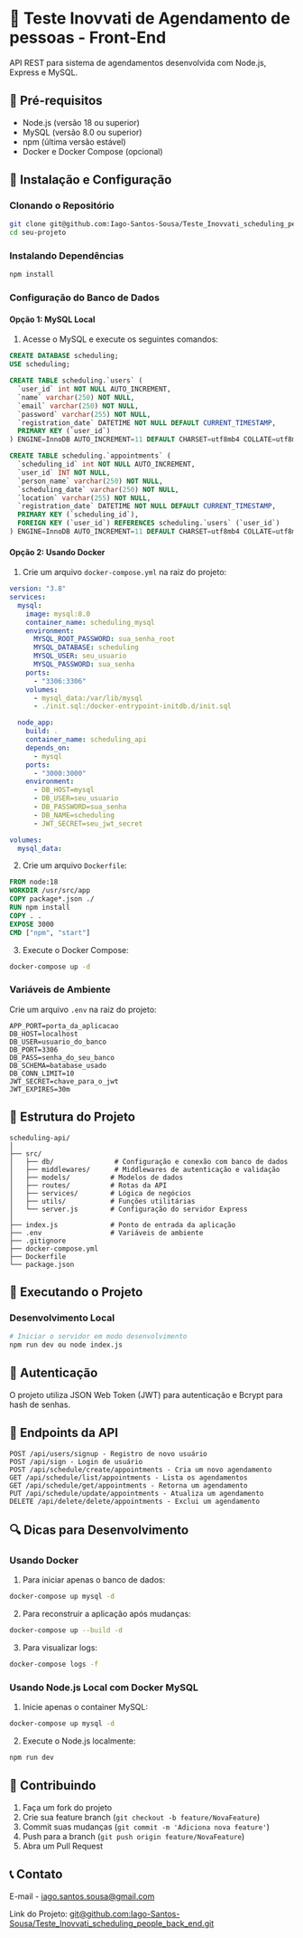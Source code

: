 # 📅 Teste Inovvati de Agendamento de pessoas - Front-End

API REST para sistema de agendamentos desenvolvida com Node.js, Express e MySQL.

## 🚀 Pré-requisitos

- Node.js (versão 18 ou superior)
- MySQL (versão 8.0 ou superior)
- npm (última versão estável)
- Docker e Docker Compose (opcional)

## 🔧 Instalação e Configuração

### Clonando o Repositório

```bash
git clone git@github.com:Iago-Santos-Sousa/Teste_Inovvati_scheduling_people_back_end.git
cd seu-projeto
```

### Instalando Dependências

```bash
npm install
```

### Configuração do Banco de Dados

#### Opção 1: MySQL Local

1. Acesse o MySQL e execute os seguintes comandos:

```sql
CREATE DATABASE scheduling;
USE scheduling;

CREATE TABLE scheduling.`users` (
  `user_id` int NOT NULL AUTO_INCREMENT,
  `name` varchar(250) NOT NULL,
  `email` varchar(250) NOT NULL,
  `password` varchar(255) NOT NULL,
  `registration_date` DATETIME NOT NULL DEFAULT CURRENT_TIMESTAMP,
  PRIMARY KEY (`user_id`)
) ENGINE=InnoDB AUTO_INCREMENT=11 DEFAULT CHARSET=utf8mb4 COLLATE=utf8mb4_0900_ai_ci;

CREATE TABLE scheduling.`appointments` (
  `scheduling_id` int NOT NULL AUTO_INCREMENT,
  `user_id` INT NOT NULL,
  `person_name` varchar(250) NOT NULL,
  `scheduling_date` varchar(250) NOT NULL,
  `location` varchar(255) NOT NULL,
  `registration_date` DATETIME NOT NULL DEFAULT CURRENT_TIMESTAMP,
  PRIMARY KEY (`scheduling_id`),
  FOREIGN KEY (`user_id`) REFERENCES scheduling.`users` (`user_id`)
) ENGINE=InnoDB AUTO_INCREMENT=11 DEFAULT CHARSET=utf8mb4 COLLATE=utf8mb4_0900_ai_ci;
```

#### Opção 2: Usando Docker

1. Crie um arquivo `docker-compose.yml` na raiz do projeto:

```yaml
version: "3.8"
services:
  mysql:
    image: mysql:8.0
    container_name: scheduling_mysql
    environment:
      MYSQL_ROOT_PASSWORD: sua_senha_root
      MYSQL_DATABASE: scheduling
      MYSQL_USER: seu_usuario
      MYSQL_PASSWORD: sua_senha
    ports:
      - "3306:3306"
    volumes:
      - mysql_data:/var/lib/mysql
      - ./init.sql:/docker-entrypoint-initdb.d/init.sql

  node_app:
    build: .
    container_name: scheduling_api
    depends_on:
      - mysql
    ports:
      - "3000:3000"
    environment:
      - DB_HOST=mysql
      - DB_USER=seu_usuario
      - DB_PASSWORD=sua_senha
      - DB_NAME=scheduling
      - JWT_SECRET=seu_jwt_secret

volumes:
  mysql_data:
```

2. Crie um arquivo `Dockerfile`:

```dockerfile
FROM node:18
WORKDIR /usr/src/app
COPY package*.json ./
RUN npm install
COPY . .
EXPOSE 3000
CMD ["npm", "start"]
```

3. Execute o Docker Compose:

```bash
docker-compose up -d
```

### Variáveis de Ambiente

Crie um arquivo `.env` na raiz do projeto:

```env
APP_PORT=porta_da_aplicacao
DB_HOST=localhost
DB_USER=usuario_do_banco
DB_PORT=3306
DB_PASS=senha_do_seu_banco
DB_SCHEMA=batabase_usado
DB_CONN_LIMIT=10
JWT_SECRET=chave_para_o_jwt
JWT_EXPIRES=30m
```

## 📂 Estrutura do Projeto

```
scheduling-api/
│
├── src/
│   ├── db/               # Configuração e conexão com banco de dados
│   ├── middlewares/      # Middlewares de autenticação e validação
│   ├── models/          # Modelos de dados
│   ├── routes/          # Rotas da API
│   ├── services/        # Lógica de negócios
│   ├── utils/           # Funções utilitárias
│   └── server.js        # Configuração do servidor Express
│
├── index.js             # Ponto de entrada da aplicação
├── .env                 # Variáveis de ambiente
├── .gitignore
├── docker-compose.yml
├── Dockerfile
└── package.json
```

## 🚀 Executando o Projeto

### Desenvolvimento Local

```bash
# Iniciar o servidor em modo desenvolvimento
npm run dev ou node index.js
```

## 🔑 Autenticação

O projeto utiliza JSON Web Token (JWT) para autenticação e Bcrypt para hash de senhas.

## 📝 Endpoints da API

```
POST /api/users/signup - Registro de novo usuário
POST /api/sign - Login de usuário
POST /api/schedule/create/appointments - Cria um novo agendamento
GET /api/schedule/list/appointments - Lista os agendamentos
GET /api/schedule/get/appointments - Retorna um agendamento
PUT /api/schedule/update/appointments - Atualiza um agendamento
DELETE /api/delete/delete/appointments - Exclui um agendamento
```

## 🔍 Dicas para Desenvolvimento

### Usando Docker

1. Para iniciar apenas o banco de dados:

```bash
docker-compose up mysql -d
```

2. Para reconstruir a aplicação após mudanças:

```bash
docker-compose up --build -d
```

3. Para visualizar logs:

```bash
docker-compose logs -f
```

### Usando Node.js Local com Docker MySQL

1. Inicie apenas o container MySQL:

```bash
docker-compose up mysql -d
```

2. Execute o Node.js localmente:

```bash
npm run dev
```

## 👥 Contribuindo

1. Faça um fork do projeto
2. Crie sua feature branch (`git checkout -b feature/NovaFeature`)
3. Commit suas mudanças (`git commit -m 'Adiciona nova feature'`)
4. Push para a branch (`git push origin feature/NovaFeature`)
5. Abra um Pull Request

## 📞 Contato

E-mail - [iago.santos.sousa@gmail.com](iago.santos.sousa@gmail.com)

Link do Projeto: [git@github.com:Iago-Santos-Sousa/Teste_Inovvati_scheduling_people_back_end.git](git@github.com:Iago-Santos-Sousa/Teste_Inovvati_scheduling_people_back_end.git)
